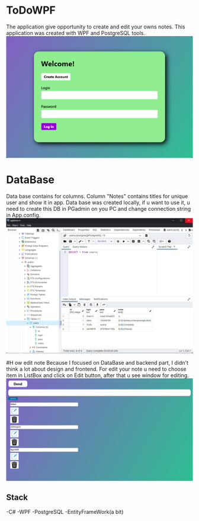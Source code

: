 # ToDoWPF
The application give opportunity to create and edit your owns notes.
This application was created with WPF and PostgreSQL tools.
![](src/Preview.jpg)

# DataBase
Data base contains for columns. Column "Notes" contains titles for unique user and show it in app.
Data base was created locally, if u want to use it, u need to create this DB in PGadmin on you PC and change connection string in App.config.
![](src/PostgreSQL.jpg)

#H ow edit note
Because I focused on DataBase and backend part, I didn't think a lot about design and frontend.
For edit your note u need to choose item in ListBox and click on Edit button, after that u see window for editing.
![](src/MainPage.jpg)

## Stack
 -C#
 -WPF
 -PostgreSQL
 -EntityFrameWork(a bit)
